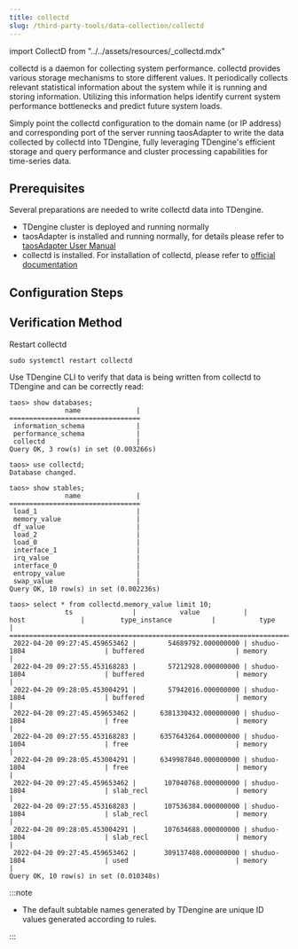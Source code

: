 ```yaml
---
title: collectd
slug: /third-party-tools/data-collection/collectd
---
```


import CollectD from "../../assets/resources/_collectd.mdx"

collectd is a daemon for collecting system performance. collectd provides various storage mechanisms to store different values. It periodically collects relevant statistical information about the system while it is running and storing information. Utilizing this information helps identify current system performance bottlenecks and predict future system loads.

Simply point the collectd configuration to the domain name (or IP address) and corresponding port of the server running taosAdapter to write the data collected by collectd into TDengine, fully leveraging TDengine's efficient storage and query performance and cluster processing capabilities for time-series data.

## Prerequisites

Several preparations are needed to write collectd data into TDengine.

- TDengine cluster is deployed and running normally
- taosAdapter is installed and running normally, for details please refer to [taosAdapter User Manual](../../../tdengine-reference/components/taosadapter)
- collectd is installed. For installation of collectd, please refer to [official documentation](https://collectd.org/download.shtml)

## Configuration Steps

<CollectD />

## Verification Method

Restart collectd

```shell
sudo systemctl restart collectd
```

Use TDengine CLI to verify that data is being written from collectd to TDengine and can be correctly read:

```text
taos> show databases;
              name              |
=================================
 information_schema             |
 performance_schema             |
 collectd                       |
Query OK, 3 row(s) in set (0.003266s)

taos> use collectd;
Database changed.

taos> show stables;
              name              |
=================================
 load_1                         |
 memory_value                   |
 df_value                       |
 load_2                         |
 load_0                         |
 interface_1                    |
 irq_value                      |
 interface_0                    |
 entropy_value                  |
 swap_value                     |
Query OK, 10 row(s) in set (0.002236s)

taos> select * from collectd.memory_value limit 10;
              ts               |           value           |              host              |         type_instance          |           type           |
=========================================================================================================================================================
 2022-04-20 09:27:45.459653462 |        54689792.000000000 | shuduo-1804                    | buffered                       | memory                   |
 2022-04-20 09:27:55.453168283 |        57212928.000000000 | shuduo-1804                    | buffered                       | memory                   |
 2022-04-20 09:28:05.453004291 |        57942016.000000000 | shuduo-1804                    | buffered                       | memory                   |
 2022-04-20 09:27:45.459653462 |      6381330432.000000000 | shuduo-1804                    | free                           | memory                   |
 2022-04-20 09:27:55.453168283 |      6357643264.000000000 | shuduo-1804                    | free                           | memory                   |
 2022-04-20 09:28:05.453004291 |      6349987840.000000000 | shuduo-1804                    | free                           | memory                   |
 2022-04-20 09:27:45.459653462 |       107040768.000000000 | shuduo-1804                    | slab_recl                      | memory                   |
 2022-04-20 09:27:55.453168283 |       107536384.000000000 | shuduo-1804                    | slab_recl                      | memory                   |
 2022-04-20 09:28:05.453004291 |       107634688.000000000 | shuduo-1804                    | slab_recl                      | memory                   |
 2022-04-20 09:27:45.459653462 |       309137408.000000000 | shuduo-1804                    | used                           | memory                   |
Query OK, 10 row(s) in set (0.010348s)
```

:::note

- The default subtable names generated by TDengine are unique ID values generated according to rules.

:::
